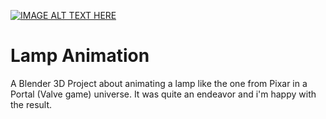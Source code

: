 [![IMAGE ALT TEXT HERE](https://img.youtube.com/vi/wdxUJ5y4CPo/0.jpg)](https://www.youtube.com/watch?v=wdxUJ5y4CPo)
# Lamp Animation
A Blender 3D Project about animating a lamp like the one from Pixar in a Portal (Valve game) universe. It was quite an endeavor and i'm happy with the result.

